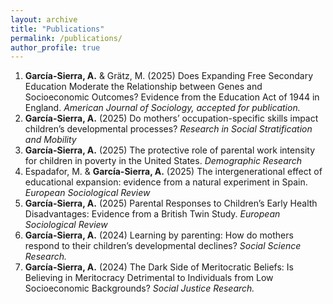 ```yaml
---
layout: archive
title: "Publications"
permalink: /publications/
author_profile: true
---
```


1. **García-Sierra, A.** & Grätz, M. (2025) Does Expanding Free Secondary Education Moderate the Relationship between Genes and Socioeconomic Outcomes? Evidence from the Education Act of 1944 in England. _American Journal of Sociology, accepted for publication._
2. **García-Sierra, A.** (2025) Do mothers’ occupation-specific skills impact children’s developmental processes? _Research in Social Stratification and Mobility_
3. **García-Sierra, A.** (2025) The protective role of parental work intensity for children in poverty in the United States. _Demographic Research_
4. Espadafor, M. & **García-Sierra, A.** (2025) The intergenerational effect of educational expansion: evidence from a natural experiment in Spain. _European Sociological Review_
5. **García-Sierra, A.** (2025) Parental Responses to Children’s Early Health Disadvantages: Evidence from a British Twin Study. _European Sociological Review_
6. **García-Sierra, A.** (2024) Learning by parenting: How do mothers respond to their children’s developmental declines? _Social Science Research._
7. **García-Sierra, A.** (2024) The Dark Side of Meritocratic Beliefs: Is Believing in Meritocracy Detrimental to Individuals from Low Socioeconomic Backgrounds? _Social Justice Research._
